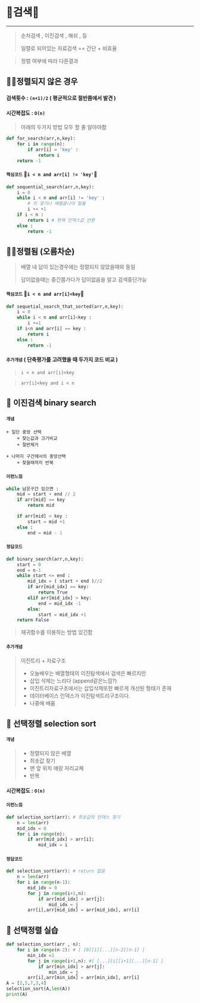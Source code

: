 # 🎄검색🎄

---

> 순차검색 , 이진검색 , 해쉬 , 등
> 
> 일렬로 되어있는 자료검색 == 간단 + 비효율

> 정렬 여부에 따라 다른결과

## 🙋‍♀️정렬되지 않은 경우
#### 검색횟수 : `(n+1)/2` ( 평균적으로 절반쯤에서 발견 )
#### 시간복잡도 : `O(n)`
> 아래의 두가지 방법 모두 할 줄 알아야함
```python
def for_search(arr,n,key):
    for i in range(n):
        if arr[i] = 'key' :
            return i
    return -1
```
#### `핵심코드` 🦊`i < n and arr[i] != 'key'`🦊
```python
def sequential_search(arr,n,key):
    i = 0
    while i < n and arr[i] != 'key' : 
        # 키 찾거나 배열끝나야 탈출
        i += +1
    if i < n :
        return i # 현재 인덱스값 반환
    else :
        return -1
```
## 🙋‍♀️정렬됨 (오름차순)
> 배열 내 답이 있는경우에는 정렬되지 않았을때와 동일
> 
> 답이없을때는 중간쯤가다가 답이없음을 알고 검색중단가능

#### `핵심코드` 🦊`i < n and arr[i]<key`🦊
```python
def sequetial_search_that_sorted(arr,n,key):
    i = 0 
    while i < n and arr[i]<key :
        i +=1
    if i<n and arr[i] == key :
        return i
    else : 
        return -1
```
#### `추가개념` ( 단축평가를 고려했을 때 두가지 코드 비교 )
> `i < n and arr[i]<key`

> `arr[i]<key and i < n `

## 🦩 이진검색 binary search 

#### `개념`
    + 일단 중앙 선택
        + 찾는값과 크기비교
        + 절반제거
        
    + 나머지 구간에서의 중앙선택
        + 찾을때까지 반복 
#### `이런느낌`
```python
while 남은구간 있으면 :
    mid = start + end // 2
    if arr[mid] == key
        return mid

    if arr[mid] < key :
        start = mid +1
    else :
        end = mid - 1
```
#### `정답코드`
```python
def binary_search(arr,n,key):
    start = 0
    end = n-1
    while start <= end :
        mid_idx = ( start + end )//2
        if arr[mid_idx] == key:
            return True
        elif arr[mid_idx] > key:
            end = mid_idx -1
        else:
            start = mid_idx +1
    return False
```
> 재귀함수를 이용하는 방법 있긴함
#### `추가개념`
> 이진트리 + 자료구조
> + 오늘배우는 배열형태의 이진탐색에서 검색은 빠르지만
> + 삽입 삭제는 느리다 (append같은느낌?)
> + 이진트리자료구조에서는 삽입삭제또한 빠르게 개선된 형태가 존재
> + 데이터베이스 인덱스가 이진탐색트리구조이다.
> + 나중에 배움

## 🐓 선택정렬 selection sort

#### `개념`
> + 정렬되지 않은 배열
> + 최솟값 찾기
> + 맨 앞 위치 얘랑 자리교체
> + 반복
#### 시간복잡도 : `O(n)`

#### `이런느낌`
```python
def selection_sort(arr): # 최솟값의 인덱스 찾기
    n = len(arr)
    mid_idx = 0
    for i in range(n):
        if arr[mid_idx] > arr[i]:
            mid_idx = i
```
#### `정답코드`
```python
def selection_sort(arr): # return 없음
    n = len(arr)
    for i in range(n-1):
        mid_idx = 0
        for j in range(i+1,n):
            if arr[mid_idx] > arr[j]:
                mid_idx = j
        arr[i],arr[mid_idx] = arr[mid_idx], arr[i]
```
## 🦌 선택정렬 실습
```python
def selection_sort(arr , n):
    for i in range(n-2): # [ [0][1][...][n-2][n-1] ]
        min_idx =1
        for j in range(i+1,n): #[ [...][i][i+1][...][n-1] ]
            if arr[min_idx] > arr[j]:
                min_idx = j
        arr[i],arr[min_idx] = arr[min_idx], arr[i]
A = [2,5,7,3,4]
selection_sort(A,len(A))
print(A)
```
